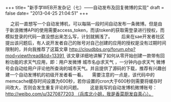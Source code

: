 +++
title= "新手学WEB开发杂记（七）——自动发布及回复微博的实现"
draft = false
date= "2013-04-25 21:04:51"
+++

    之前一直想写一个自动发博机，可以每隔一段时间自动发布一条微博。但是由于新浪微博API的使用需要access_token，而该token的获取需登录进行授权，而模拟登录的代码一直没想出来怎么写，计划就搁浅了。
 
    后来在sae开发者社区提出该问题后，有人说开发者自己的账号对自己创建的应用的授权是没有过期时间限制的，并向我推荐了这篇文章 http://cloudbbs.org/forum.php?mod=viewthread&tid=13391  该文章详细地讲解了如何从零开始创建一款带有回粉功能的求天气应用，即：用户发微博 城市名@求天气 ，一分钟内@求天气 微博号会自动给用户评论他所查询的城市天气。并且提供了源码的下载，推荐有兴趣创建一个自动发博机的初级开发者看一看。
    需要注意的一点是，该代码中的memcache缓存时间设置为600秒，若你设置的cron大于600秒则需要将缓存时间改大，否则会发生重复评论的问题。
 
    这是我写的自动发博机微博账号：http://weibo.com/u/3270877203 （兵库北小姐，我是香菜厨发自真心）。
 
 